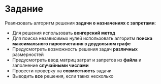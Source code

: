 # Задание
Реализовать алгоритм решения **задачи о назначениях с запретами**:
* Для решения использовать **венгерский метод**
* Для поиска независимых нулей использовать алгоритм **поиска максимального паросочетания в двудольном графе**
* Предусмотреть возможность решения задач **различных** размерностей
* Предусмотреть ввод матриц затрат и запретов из **файла** и заполнение **случайными числами**
* Провести проверку на **совместность** задачи
* Выводить **все** решения, если таких несколько
